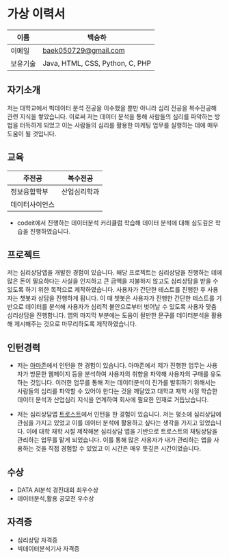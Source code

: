 
# 가상 이력서

| 이름    | 백승하 |
|---------|-------------------------|
| 이메일  | baek050729@gmail.com |
| 보유기술 | Java, HTML, CSS, Python, C, PHP |

## 자기소개

저는 대학교에서 빅데이터 분석 전공을 이수했을 뿐만 아니라 심리 전공을 복수전공해 관련 지식을 쌓았습니다. 이로써 저는 데이터 분석을 통해 사람들의 심리를 파악하는 방법을 터득하게 되었고 이는 사람들의 심리를 활용한 마케팅 업무를 실행하는 데에 매우 도움이 될 것입니다.

## 교육

| 주전공       | 복수전공  |
|--------------| ----------|
|정보융합학부  |산업심리학과|
|데이터사이언스|            |

- codeit에서 진행하는 데이터분석 커리큘럼 학습해 데이터 분석에 대해 심도깊은 학습을 진행하였습니다. 

## 프로젝트

 저는 심리상담앱을 개발한 경험이 있습니다. 해당 프로젝트는 심리상담을 진행하는 데에 많은 돈이 필요하다는 사실을 인지하고 큰 금액을 지불하지 않고도 심리상담을 받을 수 있도록 하기 위한 목적으로 제작하였습니다. 사용자가 간단한 테스트를 진행한 후 사용자는 챗봇과 상담을 진행하게 됩니다. 이 때 챗봇은 사용자가 진행한 간단한 테스트를 기반으로 데이터를 분석해 사용자가 심리적 불안으로부터 벗어날 수 있도록 사용자 맞춤 심리상담을 진행합니다. 앱의 마지막 부분에는 도움이 될만한 문구를 데이터분석을 활용해 제시해주는 것으로 마무리하도록 제작하였습니다.

## 인턴경력

- 저는 [아마존](https://www.amazon.com/)에서 인턴을 한 경험이 있습니다. 아마존에서 제가 진행한 업무는 사용자가 방문한 웹페이지 등을 분석하여 사용자의 취향을 파악해 사용자의 구매를 유도하는 것입니다. 이러한 업무를 통해 저는 데이터분석이 진가를 발휘하기 위해서는 사람들의 심리를 파악할 수 있어야 한다는 것을 깨달았고 대학교 재학 시절 학습한 데이터 분석과 산업심리 지식을 연계하여 회사에 필요한 인재로 거듭났습니다. 

- 저는 심리상담앱 [트로스트](https://trost.co.kr/)에서 인턴을 한 경험이 있습니다. 저는 평소에 심리상담에 관심을 가지고 있었고 이를 데이터 분석에 활용하고 싶다는 생각을 가지고 있었습니다. 이에 대학 재학 시절 제작해본 심리상담 앱을 기반으로 트로스트의 채팅상담을 관리하는 업무를 맡게 되었습니다. 이를 통해 많은 사용자가 내가 관리하는 앱을 사용하는 것을 직접 경험할 수 있었고 이 시간은 매우 뜻깊은 시간이었습니다.

## 수상
* DATA AI분석 경진대회 최우수상
* 데이터분석,활용 공모전 우수상

## 자격증
- 심리상담 자격증
- 빅데이터분석기사 자격증


